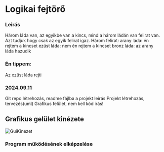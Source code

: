 # Logikai fejtörő

### Leirás
Három láda van, az egyikbe van a kincs, mind a három ládán van felirat van. Azt tudjuk hogy csak az egyik felirat igaz. 
Három felirat: arany láda: én rejtem a kincset
		ezüst láda: nem én rejtem a kincset
		bronz láda: az arany láda hazudik 

### Én tippem: 
Az ezüst láda rejti

### 2024.09.11
Git repo létrehozás, readme fájlba a projekt leirás
Projekt létrehozás, tervezés(uml)
Grafikus felület, nem kell kód irás!

## Grafikus gelület kinézete
![GuiKinezet](https://github.com/user-attachments/assets/d94dd417-60ac-4d94-b9ed-51e170e08a86)

### Program müködésének elképzelése


